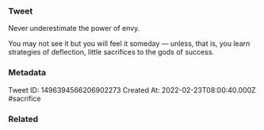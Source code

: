 ### Tweet
Never underestimate the power of envy.

You may not see it but you will feel it someday — unless, that is, you learn strategies of deflection, little sacrifices to the gods of success.

### Metadata
Tweet ID: 1496394566206902273
Created At: 2022-02-23T08:00:40.000Z
#sacrifice

### Related

